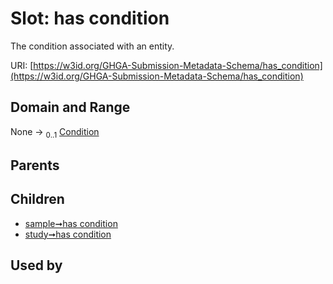 
# Slot: has condition


The condition associated with an entity.

URI: [https://w3id.org/GHGA-Submission-Metadata-Schema/has_condition](https://w3id.org/GHGA-Submission-Metadata-Schema/has_condition)


## Domain and Range

None &#8594;  <sub>0..1</sub> [Condition](Condition.md)

## Parents


## Children

 *  [sample➞has condition](sample_has_condition.md)
 *  [study➞has condition](study_has_condition.md)

## Used by

